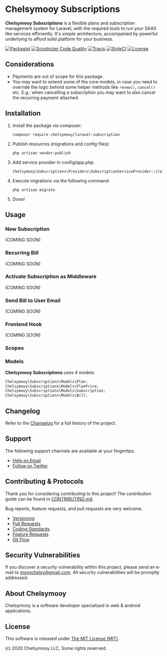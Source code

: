 # Chelsymooy Subscriptions

**Chelsymooy Subscriptions** is a flexible plans and subscription management system for Laravel, with the required tools to run your SAAS like services efficiently. It's simple architecture, accompanied by powerful underlying to afford solid platform for your business.

[![Packagist](https://img.shields.io/packagist/v/chelsymooy/laravel-subscriptions.svg?label=Packagist&style=flat-square)](https://packagist.org/packages/chelsymooy/laravel-subscriptions)
[![Scrutinizer Code Quality](https://img.shields.io/scrutinizer/g/chelsymooy/laravel-subscriptions.svg?label=Scrutinizer&style=flat-square)](https://scrutinizer-ci.com/g/chelsymooy/laravel-subscriptions/)
[![Travis](https://img.shields.io/travis/chelsymooy/laravel-subscriptions.svg?label=TravisCI&style=flat-square)](https://travis-ci.org/chelsymooy/laravel-subscriptions)
[![StyleCI](https://styleci.io/repos/93313402/shield)](https://styleci.io/repos/93313402)
[![License](https://img.shields.io/packagist/l/chelsymooy/laravel-subscriptions.svg?label=License&style=flat-square)](https://github.com/chelsymooy/laravel-subscriptions/blob/develop/LICENSE)


## Considerations

- Payments are out of scope for this package.
- You may want to extend some of the core models, in case you need to override the logic behind some helper methods like `renew()`, `cancel()` etc. E.g.: when cancelling a subscription you may want to also cancel the recurring payment attached.


## Installation

1. Install the package via composer:
    ```shell
    composer require chelsymooy/laravel-subscription
    ```

2. Publish resources (migrations and config files):
    ```shell
    php artisan vendor:publish
    ```

3. Add service provider in config/app.php:
    ```shell
    Chelsymooy\Subscriptions\Providers\SubscriptionServiceProvider::class,
    ```

4. Execute migrations via the following command:
    ```shell
    php artisan migrate
    ```

5. Done!


## Usage

### New Subscription

(COMING SOON)

### Recurring Bill

(COMING SOON)

### Activate Subscription as Middleware

(COMING SOON)

### Send Bill to User Email

(COMING SOON)

### Frontend Hook

(COMING SOON)

### Scopes

### Models

**Chelsymooy Subscriptions** uses 4 models:

```php
Chelsymooy\Subscriptions\Models\Plan;
Chelsymooy\Subscriptions\Models\PlanPrice;
Chelsymooy\Subscriptions\Models\Subscription;
Chelsymooy\Subscriptions\Models\Bill;
```

## Changelog

Refer to the [Changelog](CHANGELOG.md) for a full history of the project.


## Support

The following support channels are available at your fingertips:

- [Help on Email](mailto:mooychelsy@gmail.com)
- [Follow on Twitter](https://twitter.com/cmooy)


## Contributing & Protocols

Thank you for considering contributing to this project! The contribution guide can be found in [CONTRIBUTING.md](CONTRIBUTING.md).

Bug reports, feature requests, and pull requests are very welcome.

- [Versioning](CONTRIBUTING.md#versioning)
- [Pull Requests](CONTRIBUTING.md#pull-requests)
- [Coding Standards](CONTRIBUTING.md#coding-standards)
- [Feature Requests](CONTRIBUTING.md#feature-requests)
- [Git Flow](CONTRIBUTING.md#git-flow)


## Security Vulnerabilities

If you discover a security vulnerability within this project, please send an e-mail to [mooychelsy@gmail.com](mooychelsy@gmail.com). All security vulnerabilities will be promptly addressed.


## About Chelsymooy

Chelsymooy is a software developer specialized in web & android applications.


## License

This software is released under [The MIT License (MIT)](LICENSE).

(c) 2020 Chelsymooy LLC, Some rights reserved.
